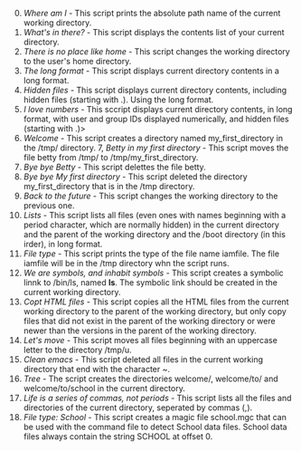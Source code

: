 0. *Where am I* - This script prints the absolute path name of the current working directory.
1. *What's in there?* - This script displays the contents list of your current directory.
2. *There is no place like home* - This script changes the working directory to the user's home directory.
3. *The long format* - This script displays current directory contents in a long format.
4. *Hidden files* - This script displays current directory contents, including hidden files (starting with .). Using the long format.
5. *I love numbers* - This sccript displays current directory contents, in long format, with user and group IDs displayed numerically, and hidden files (starting with .)>
6. *Welcome* - This script creates a directory named my_first_directory in the /tmp/ directory.
7, *Betty in my first directory* - This script moves the file betty from /tmp/ to /tmp/my_first_directory.
8. *Bye bye Betty* - This script delettes the file betty.
9. *Bye bye My first directory* - This script deleted the directory my_first_directory that is in the /tmp directory.
10. *Back to the future* - This script changes the working directory to the previous one.
11. *Lists* - This script lists all files (even ones with names beginning with a period character, which are normally hidden) in the current directory and the parent of the working directory and the /boot directory (in this irder), in long format.
12. *File type* - This script prints the type of the file name iamfile. The file iamfile will be in the /tmp directory whn the script runs.
13. *We are symbols, and inhabit symbols* - This script creates a symbolic linnk to /bin/ls, named __ls__. The symbolic link should be created in the current working directory.
14. *Copt HTML files* - This script copies all the HTML files from the current working directory to the parent of the working directory, but only copy files that did not exist in the parent of the working directory or were newer than the versions in the parent of the working directory.
15. *Let's move* - This script moves all files beginning with an uppercase letter to the directory /tmp/u.
16. *Clean emacs* - This script deleted all files in the current working directory that end with the character ~.
17. *Tree* - The script creates the directories welcome/, welcome/to/ and welcome/to/school in the current directory.
18. *Life is a series of commas, not periods* - This script lists all the files and directories of the current directory, seperated by commas (,).
19. *File type: School* - This script creates a magic file school.mgc that can be used with the command file to detect School data files. School data files always contain the string SCHOOL at offset 0.
